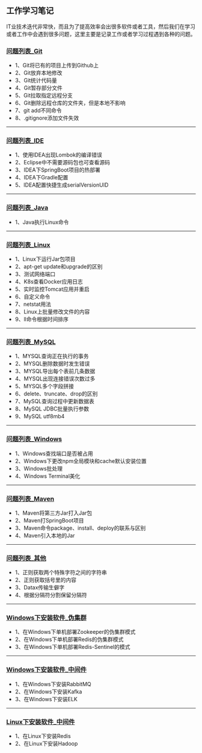 ## 工作学习笔记

IT业技术迭代非常快，而且为了提高效率会出很多软件或者工具，然后我们在学习或者工作中会遇到很多问题，这里主要是记录工作或者学习过程遇到各种的问题。

### [问题列表_Git](https://github.com/Panlf/WorkingNotes/blob/master/WorkProblems/Git_Problems.md)
- 1、Git将已有的项目上传到Github上
- 2、Git放弃本地修改
- 3、Git统计代码量
- 4、Git暂存部分文件
- 5、Git拉取指定远程分支
- 6、Git删除远程仓库的文件夹，但是本地不影响
- 7、git add不同命令
- 8、.gitignore添加文件失效
---

### [问题列表_IDE](https://github.com/Panlf/WorkingNotes/blob/master/WorkProblems/IDE_Problems.md)
- 1、使用IDEA出现Lombok的编译错误
- 2、Eclipse中不需要源码包也可查看源码
- 3、IDEA下SpringBoot项目的热部署
- 4、IDEA下Gradle配置
- 5、IDEA配置快捷生成serialVersionUID
---

### [问题列表_Java](https://github.com/Panlf/WorkingNotes/blob/master/WorkProblems/Java_Problems.md)
- 1、Java执行Linux命令
---

### [问题列表_Linux](https://github.com/Panlf/WorkingNotes/blob/master/WorkProblems/Linux_Problems.md)
- 1、Linux下运行Jar包项目
- 2、apt-get update和upgrade的区别
- 3、测试网络端口
- 4、K8s查看Docker应用日志
- 5、实时监控Tomcat应用并重启
- 6、自定义命令
- 7、netstat用法
- 8、Linux上批量修改文件的内容
- 9、ll命令根据时间排序
---

### [问题列表_MySQL](https://github.com/Panlf/WorkingNotes/blob/master/WorkProblems/MySQL_Problems.md)
- 1、MYSQL查询正在执行的事务
- 2、MYSQL删除数据时发生错误
- 3、MYSQL导出每个表前几条数据
- 4、MYSQL出现连接错误次数过多
- 5、MYSQL多个字段拼接
- 6、delete、truncate、drop的区别
- 7、MySQL查询过程中更新数据表
- 8、MySQL JDBC批量执行参数
- 9、MySQL utf8mb4
---

### [问题列表_Windows](https://github.com/Panlf/WorkingNotes/blob/master/WorkProblems/Windows_Problems.md)
- 1、Windows查找端口是否被占用
- 2、Windows下更改npm全局模块和cache默认安装位置
- 3、Windows批处理
- 4、Windows Terminal美化
---

### [问题列表_Maven](https://github.com/Panlf/WorkingNotes/blob/master/WorkProblems/Maven_Problems.md)
- 1、Maven将第三方Jar打入Jar包
- 2、Maven打SpringBoot项目
- 3、Maven命令package、install、deploy的联系与区别
- 4、Maven引入本地的Jar
---

### [问题列表_其他](https://github.com/Panlf/WorkingNotes/blob/master/WorkProblems/Other_Problems.md)
- 1、正则获取两个特殊字符之间的字符串
- 2、正则获取括号里的内容
- 3、Datax传输生僻字
- 4、根据分隔符分割保留分隔符
---

### [Windows下安装软件_伪集群](https://github.com/Panlf/WorkingNotes/blob/master/InstallSoftOnWindows/InstallSoftOnWindows_伪集群.md)
- 1、在Windows下单机部署Zookeeper的伪集群模式
- 2、在Windows下单机部署Redis的伪集群模式
- 3、在Windows下单机部署Redis-Sentinel的模式
---

### [Windows下安装软件_中间件](https://github.com/Panlf/WorkingNotes/blob/master/InstallSoftOnWindows/InstallSoftOnWindows_中间件.md)
- 1、在Windows下安装RabbitMQ
- 2、在Windows下安装Kafka
- 3、在Windows下安装ELK
---

### [Linux下安装软件_中间件](https://github.com/Panlf/WorkingNotes/blob/master/InstallSoftOnLinux/InstallSoftOnLinux_中间件.md)
- 1、在Linux下安装Redis
- 2、在Linux下安装Hadoop
